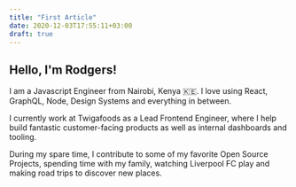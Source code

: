 ```yaml
---
title: "First Article"
date: 2020-12-03T17:55:11+03:00
draft: true
---
```


## Hello, I'm Rodgers!

I am a Javascript Engineer from Nairobi, Kenya 🇰🇪. I love using React, GraphQL, Node, Design Systems and everything in between.

I currently work at Twigafoods as a Lead Frontend Engineer, where I help build fantastic customer-facing products as well as internal dashboards and tooling.

During my spare time, I contribute to some of my favorite Open Source Projects, spending time with my family, watching Liverpool FC play and making road trips to discover new places.